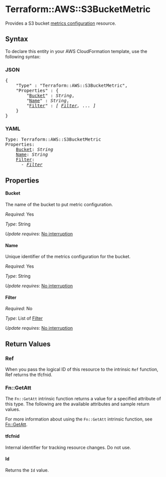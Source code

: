 # Terraform::AWS::S3BucketMetric

Provides a S3 bucket [metrics configuration](http://docs.aws.amazon.com/AmazonS3/latest/dev/metrics-configurations.html) resource.

## Syntax

To declare this entity in your AWS CloudFormation template, use the following syntax:

### JSON

<pre>
{
    "Type" : "Terraform::AWS::S3BucketMetric",
    "Properties" : {
        "<a href="#bucket" title="Bucket">Bucket</a>" : <i>String</i>,
        "<a href="#name" title="Name">Name</a>" : <i>String</i>,
        "<a href="#filter" title="Filter">Filter</a>" : <i>[ <a href="filter.md">Filter</a>, ... ]</i>
    }
}
</pre>

### YAML

<pre>
Type: Terraform::AWS::S3BucketMetric
Properties:
    <a href="#bucket" title="Bucket">Bucket</a>: <i>String</i>
    <a href="#name" title="Name">Name</a>: <i>String</i>
    <a href="#filter" title="Filter">Filter</a>: <i>
      - <a href="filter.md">Filter</a></i>
</pre>

## Properties

#### Bucket

The name of the bucket to put metric configuration.

_Required_: Yes

_Type_: String

_Update requires_: [No interruption](https://docs.aws.amazon.com/AWSCloudFormation/latest/UserGuide/using-cfn-updating-stacks-update-behaviors.html#update-no-interrupt)

#### Name

Unique identifier of the metrics configuration for the bucket.

_Required_: Yes

_Type_: String

_Update requires_: [No interruption](https://docs.aws.amazon.com/AWSCloudFormation/latest/UserGuide/using-cfn-updating-stacks-update-behaviors.html#update-no-interrupt)

#### Filter

_Required_: No

_Type_: List of <a href="filter.md">Filter</a>

_Update requires_: [No interruption](https://docs.aws.amazon.com/AWSCloudFormation/latest/UserGuide/using-cfn-updating-stacks-update-behaviors.html#update-no-interrupt)

## Return Values

### Ref

When you pass the logical ID of this resource to the intrinsic `Ref` function, Ref returns the tfcfnid.

### Fn::GetAtt

The `Fn::GetAtt` intrinsic function returns a value for a specified attribute of this type. The following are the available attributes and sample return values.

For more information about using the `Fn::GetAtt` intrinsic function, see [Fn::GetAtt](https://docs.aws.amazon.com/AWSCloudFormation/latest/UserGuide/intrinsic-function-reference-getatt.html).

#### tfcfnid

Internal identifier for tracking resource changes. Do not use.

#### Id

Returns the <code>Id</code> value.

